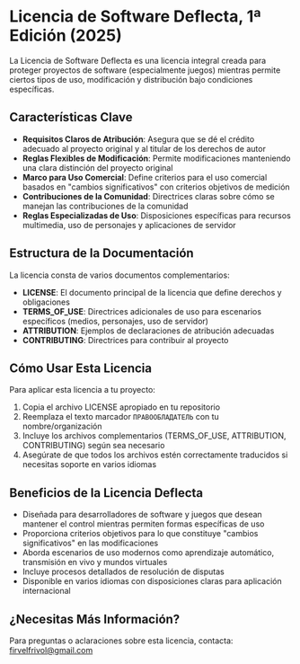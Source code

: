 # Licencia de Software Deflecta, 1ª Edición (2025)

La Licencia de Software Deflecta es una licencia integral creada para proteger proyectos de software (especialmente juegos) mientras permite ciertos tipos de uso, modificación y distribución bajo condiciones específicas.

## Características Clave

- **Requisitos Claros de Atribución**: Asegura que se dé el crédito adecuado al proyecto original y al titular de los derechos de autor
- **Reglas Flexibles de Modificación**: Permite modificaciones manteniendo una clara distinción del proyecto original
- **Marco para Uso Comercial**: Define criterios para el uso comercial basados en "cambios significativos" con criterios objetivos de medición
- **Contribuciones de la Comunidad**: Directrices claras sobre cómo se manejan las contribuciones de la comunidad
- **Reglas Especializadas de Uso**: Disposiciones específicas para recursos multimedia, uso de personajes y aplicaciones de servidor

## Estructura de la Documentación

La licencia consta de varios documentos complementarios:

- **LICENSE**: El documento principal de la licencia que define derechos y obligaciones
- **TERMS_OF_USE**: Directrices adicionales de uso para escenarios específicos (medios, personajes, uso de servidor)
- **ATTRIBUTION**: Ejemplos de declaraciones de atribución adecuadas
- **CONTRIBUTING**: Directrices para contribuir al proyecto

## Cómo Usar Esta Licencia

Para aplicar esta licencia a tu proyecto:

1. Copia el archivo LICENSE apropiado en tu repositorio
2. Reemplaza el texto marcador `ПРАВООБЛАДАТЕЛЬ` con tu nombre/organización
3. Incluye los archivos complementarios (TERMS_OF_USE, ATTRIBUTION, CONTRIBUTING) según sea necesario
4. Asegúrate de que todos los archivos estén correctamente traducidos si necesitas soporte en varios idiomas

## Beneficios de la Licencia Deflecta

- Diseñada para desarrolladores de software y juegos que desean mantener el control mientras permiten formas específicas de uso
- Proporciona criterios objetivos para lo que constituye "cambios significativos" en las modificaciones
- Aborda escenarios de uso modernos como aprendizaje automático, transmisión en vivo y mundos virtuales
- Incluye procesos detallados de resolución de disputas
- Disponible en varios idiomas con disposiciones claras para aplicación internacional

## ¿Necesitas Más Información?

Para preguntas o aclaraciones sobre esta licencia, contacta: <firvelfrivol@gmail.com>
